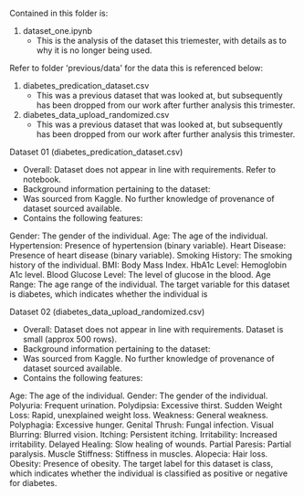 Contained in this folder is:

1. dataset_one.ipynb
    - This is the analysis of the dataset this triemester, with details as to why it is no longer being used. 
  
Refer to folder 'previous/data' for the data this is referenced below:

1. diabetes_predication_dataset.csv
   - This was a previous dataset that was looked at, but subsequently has been dropped from our work after further analysis this trimester.
2. diabetes_data_upload_randomized.csv
   - This was a previous dataset that was looked at, but subsequently has been dropped from our work after further analysis this trimester.


Dataset 01 (diabetes_predication_dataset.csv)
- Overall: Dataset does not appear in line with requirements. Refer to notebook.
- Background information pertaining to the dataset:
- Was sourced from Kaggle.  No further knowledge of provenance of dataset sourced available.
- Contains the following features:

Gender: The gender of the individual.
Age: The age of the individual.
Hypertension: Presence of hypertension (binary variable).
Heart Disease: Presence of heart disease (binary variable).
Smoking History: The smoking history of the individual.
BMI: Body Mass Index.
HbA1c Level: Hemoglobin A1c level.
Blood Glucose Level: The level of glucose in the blood.
Age Range: The age range of the individual.
The target variable for this dataset is diabetes, which indicates whether the individual is 

Dataset 02 (diabetes_data_upload_randomized.csv)
- Overall: Dataset does not appear in line with requirements. Dataset is small (approx 500 rows).
- Background information pertaining to the dataset:
- Was sourced from Kaggle.  No further knowledge of provenance of dataset sourced available.
- Contains the following features:

Age: The age of the individual.
Gender: The gender of the individual.
Polyuria: Frequent urination.
Polydipsia: Excessive thirst.
Sudden Weight Loss: Rapid, unexplained weight loss.
Weakness: General weakness.
Polyphagia: Excessive hunger.
Genital Thrush: Fungal infection.
Visual Blurring: Blurred vision.
Itching: Persistent itching.
Irritability: Increased irritability.
Delayed Healing: Slow healing of wounds.
Partial Paresis: Partial paralysis.
Muscle Stiffness: Stiffness in muscles.
Alopecia: Hair loss.
Obesity: Presence of obesity.
The target label for this dataset is class, which indicates whether the individual is classified as positive or negative for diabetes.